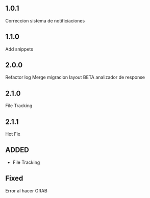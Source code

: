 ## 1.0.1
Correccion sistema de notificiaciones

## 1.1.0
Add snippets

## 2.0.0
Refactor log
Merge migracion layout
BETA analizador de response

## 2.1.0
File Tracking

## 2.1.1
Hot Fix

## ADDED

- File Tracking

## Fixed

Error al hacer GRAB
